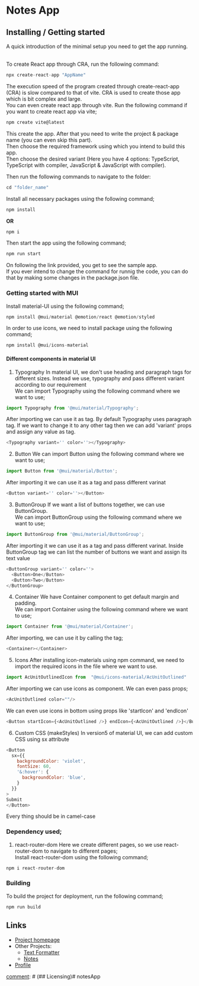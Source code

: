 # Notes App

## Installing / Getting started

A quick introduction of the minimal setup you need to get the app running.

<br>To create React app through CRA, run the following command:
``` js
npx create-react-app "AppName"
```
The execution speed of the program created through create-react-app (CRA) is slow compared to that of vite. CRA is used to create those app which is bit complex and large.
<br>You can even create react app through vite. Run the following command if you want to create react app via vite;
``` js
npm create vite@latest
```
This create the app. After that you need to write the project & package name (you can even skip this part).
<br>Then choose the required framework using which you intend to build this app.
<br>Then choose the desired variant (Here you have 4 options: TypeScript, TypeScript with compiler, JavaScript & JavaScript with compiler).

Then run the following commands to navigate to the folder:
``` js
cd "folder_name"
```
Install all necessary packages using the following command;
``` js
npm install
```
**OR**
``` js
npm i
```
Then start the app using the following command;
``` js
npm run start
```
On following the link provided, you get to see the sample app.
<br>If you ever intend to change the command for runnig the code, you can do that by making some changes in the package.json file.

### Getting started with MUI

Install material-UI using the following command;
``` js
npm install @mui/material @emotion/react @emotion/styled
```
<!-- Also, we install material UI Lab to get additional components like pagination which material UI don't provide. Use the following command to install;
``` js
npm install @mui/lab
``` -->
In order to use icons, we need to install package using the following command;
``` js
npm install @mui/icons-material
```

#### Different components in material UI

1. Typography
In material UI, we don't use heading and paragraph tags for different sizes. Instead we use, typography and pass different variant according to our requirement
<br>We can import Typography using the following command where we want to use;
``` js
import Typography from '@mui/material/Typography';
```
After importing we can use it as tag. By default Typography uses paragraph tag. If we want to change it to any other tag then we can add 'variant' props and assign any value as tag.
``` js
<Typography variant='' color=''></Typography>
```

2. Button
We can import Button using the following command where we want to use;
``` js
import Button from '@mui/material/Button';
```
After importing it we can use it as a tag and pass different varinat
``` js
<Button variant='' color=''></Button>
```

3. ButtonGroup
If we want a list of buttons together, we can use ButtonGroup.
<br>We can import ButtonGroup using the following command where we want to use; 
``` js
import ButtonGroup from '@mui/material/ButtonGroup';
```
After importing it we can use it as a tag and pass different varinat. Inside ButtonGroup tag we can list the number of buttons we want and assign its text value
``` js
<ButtonGroup variant='' color=''> 
  <Button>One</Button>
  <Button>Two</Button>
</ButtonGroup>
```

4. Container
We have Container component to get default margin and padding.
<br>We can import Container using the following command where we want to use; 
``` js
import Container from '@mui/material/Container';
```
After importing, we can use it by calling the tag;
``` js
<Container></Container>
``` 

5. Icons
After installing icon-materials using npm command, we need to import the required icons in the file where we want to use. 
``` js
import AcUnitOutlinedIcon from  "@mui/icons-material/AcUnitOutlined"
```
After importing we can use icons as component. We can even pass props;
``` js
<AcUnitOutlined color=""/>
```
We can even use icons in bottom using props like 'startIcon' and 'endIcon'
``` js
<Button startIcon={<AcUnitOutlined />} endIcon={<AcUnitOutlined />}</Button>
```

6. Custom CSS (makeStyles)
In version5 of material UI, we can add custom CSS using sx attribute
``` js
<Button
  sx={{
    backgroundColor: 'violet',
    fontSize: 60,
    '&:hover': {
      backgroundColor: 'blue',
    }
  }}
>
Submit
</Button>
```
Every thing should be in camel-case

### Dependency used;

1. react-router-dom
Here we create different pages, so we use react-router-dom to navigate to different pages;
<br>Install react-router-dom using the following command;
``` js
npm i react-router-dom
```

[comment]: # (## Developing
In order to develop the project, follow these steps)

### Building

To build the project for deployment, run the following command;
``` js
npm run build
```

[comment]: # (### Deploying/Publishing
To deploy the project to a server, follow these steps)

[comment]: # (## Features)

[comment]: # (## Contributing)

## Links
+ <a href = "https://github.com/chyroshan066/notesApp">Project homepage</a>
+ Other Projects:
  - <a href = "https://github.com/chyroshan066/text-formatter">Text Formatter</a>
  - <a href = "https://github.com/chyroshan066/notes">Notes</a>
+ <a href = "https://github.com/chyroshan066">Profile</a>
  
[comment]: # (## Licensing)#   n o t e s A p p 
 
 